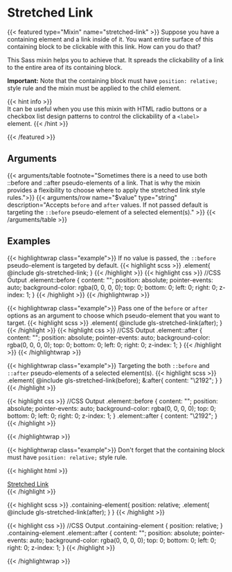 # Stretched Link

{{< featured type="Mixin" name="stretched-link" >}}
Suppose you have a containing element and a link inside of it. You want entire surface of this containing block to be clickable with this link. How can you do that?

This Sass mixin helps you to achieve that. It spreads the clickability of a link to the entire area of its containing block. 

**Important:** Note that the containing block must have `position: relative;` style rule and the mixin must be applied to the child element.

{{< hint info >}}  
It can be useful when you use this mixin with HTML radio buttons or a checkbox list design patterns to control the clickability of a `<label>` element.
{{< /hint >}}

{{< /featured >}}

## Arguments

{{< arguments/table footnote="Sometimes there is a need to use both ::before and ::after pseudo-elements of a link. That is why the mixin provides a flexibility to choose where to apply the stretched link style rules.">}}
    {{< arguments/row name="$value" type="string" description="Accepts `before` and `after` values. If not passed default is targeting the `::before` pseudo-element of a selected element(s)." >}}
{{< /arguments/table >}}

## Examples

{{< highlightwrap class="example">}}
If no value is passed, the `::before` pseudo-element is targeted by default.
{{< highlight scss >}}
.element{
    @include gls-stretched-link;
}
{{< /highlight >}}
{{< highlight css >}}
//CSS Output
.element::before {
    content: "";
    position: absolute;
    pointer-events: auto;
    background-color: rgba(0, 0, 0, 0);
    top: 0;
    bottom: 0;
    left: 0;
    right: 0;
    z-index: 1;
}
{{< /highlight >}}
{{< /highlightwrap >}}

{{< highlightwrap class="example">}}
Pass one of the `before` or `after` options as an argument to choose which pseudo-element that you want to target. 
{{< highlight scss >}}
.element{
    @include gls-stretched-link(after);
}
{{< /highlight >}}
{{< highlight css >}}
//CSS Output
.element::after {
    content: "";
    position: absolute;
    pointer-events: auto;
    background-color: rgba(0, 0, 0, 0);
    top: 0;
    bottom: 0;
    left: 0;
    right: 0;
    z-index: 1;
}
{{< /highlight >}}
{{< /highlightwrap >}}


{{< highlightwrap class="example">}}
Targeting the both `::before` and `::after` pseudo-elements of a selected element(s).
{{< highlight scss >}}
.element{
    @include gls-stretched-link(before);
    &:after{
        content: "\2192";
    }
}
{{< /highlight >}}

{{< highlight css >}}
//CSS Output
.element::before {
    content: "";
    position: absolute;
    pointer-events: auto;
    background-color: rgba(0, 0, 0, 0);
    top: 0;
    bottom: 0;
    left: 0;
    right: 0;
    z-index: 1;
}
.element::after {
    content: "\2192";
}
{{< /highlight >}}

{{< /highlightwrap >}}

{{< highlightwrap class="example">}}
Don't forget that the containing block must have `position: relative;` style rule.

{{< highlight html >}}
<div class="containing-element">
    <a class="element" href="https://sample-site.com/">Stretched Link</a>
</div>
{{< /highlight >}}

{{< highlight scss >}}
.containing-element{
    position: relative;
    .element{
        @include gls-stretched-link(after);
    }
}
{{< /highlight >}}

{{< highlight css >}}
//CSS Output
.containing-element {
    position: relative;
}
.containing-element .element::after {
    content: "";
    position: absolute;
    pointer-events: auto;
    background-color: rgba(0, 0, 0, 0);
    top: 0;
    bottom: 0;
    left: 0;
    right: 0;
    z-index: 1;
}
{{< /highlight >}}

{{< /highlightwrap >}}